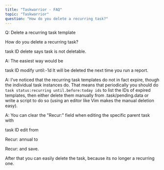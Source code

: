 ```yaml
---
title: "Taskwarrior - FAQ"
topic: "Taskwarrior"
question: "How do you delete a recurring task?"
---
```


Q: Delete a recurring task template

How do you delete a recurring task?

task ID delete
says task is not deletable.

A: The easiest way would be

task ID modify until:-1d
It will be deleted the next time you run a report.

A: I've noticed that the recurring task templates do not in fact expire, though the individual task instances do. That means that periodically you should do `task status:recurring until.before:today ids` to list the IDs of expired templates, then either delete them manually from .task/pending.data or write a script to do so (using an editor like Vim makes the manual deletion easy).

A: You can clear the "Recur:" field when editing the specific parent task with

task ID edit
from 

Recur:  annual
to

Recur: 
and save. 

After that you can easily delete the task, because its no longer a recurring one.
